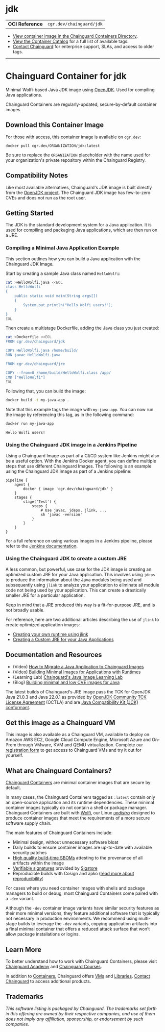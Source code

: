 <!--monopod:start-->
# jdk
| | |
| - | - |
| **OCI Reference** | `cgr.dev/chainguard/jdk` |


* [View container image in the Chainguard Containers Directory](https://images.chainguard.dev/directory/image/jdk/overview).
* [View the Container Catalog](https://console.chainguard.dev/images/catalog) for a full list of available tags.
* [Contact Chainguard](https://www.chainguard.dev/contact?utm_source=readmes) for enterprise support, SLAs, and access to older tags.

---
<!--monopod:end-->

<!--overview:start-->
# Chainguard Container for jdk

Minimal Wolfi-based Java JDK image using [OpenJDK](https://openjdk.org/projects/jdk/).  Used for compiling Java applications.

Chainguard Containers are regularly-updated, secure-by-default container images.
<!--overview:end-->

<!--getting:start-->
## Download this Container Image
For those with access, this container image is available on `cgr.dev`:

```
docker pull cgr.dev/ORGANIZATION/jdk:latest
```

Be sure to replace the `ORGANIZATION` placeholder with the name used for your organization's private repository within the Chainguard Registry.
<!--getting:end-->

<!--body:start-->
## Compatibility Notes

Like most available alternatives, Chainguard's JDK image is built directly from the [OpenJDK project](https://openjdk.org/). The Chainguard JDK image has few-to-zero CVEs and does not run as the root user.

## Getting Started

The JDK is the standard development system for a Java application. It is used for compiling and packaging Java applications, which are then run on a JRE.

### Compiling a Minimal Java Application Example

This section outlines how you can build a Java application with the Chainguard JDK Image.

Start by creating a sample Java class named `HelloWolfi`:

```sh
cat >HelloWolfi.java <<EOL
class HelloWolfi
{
    public static void main(String args[])
    {
        System.out.println("Hello Wolfi users!");
    }
}
EOL
```

Then create a multistage Dockerfile, adding the Java class you just created:

```sh
cat >Dockerfile <<EOL
FROM cgr.dev/chainguard/jdk

COPY HelloWolfi.java /home/build/
RUN javac HelloWolfi.java

FROM cgr.dev/chainguard/jre

COPY --from=0 /home/build/HelloWolfi.class /app/
CMD ["HelloWolfi"]
EOL
```

Following that, you can build the image:

```sh
docker build -t my-java-app .
```

Note that this example tags the image with `my-java-app`. You can now run the image by referencing this tag, as in the following command:

```sh
docker run my-java-app
```
```
Hello Wolfi users!
```

### Using the Chainguard JDK image in a Jenkins Pipeline

Using a Chainguard Image as part of a CI/CD system like Jenkins might also be a useful option. With the Jenkins Docker agent, you can define multiple steps that use different Chainguard Images. The following is an example using the Chainguard JDK image as part of a Jenkins pipeline:

```
pipeline {
    agent {
        docker { image 'cgr.dev/chainguard/jdk' }
    }
    stages {
        stage('Test') {
            steps {
                # Use javac, jdeps, jlink, ...
                sh 'javac -version'
            }
        }
    }
}
```

For a full reference on using various images in a Jenkins pipeline, please refer to the [Jenkins documentation](https://www.jenkins.io/doc/book/pipeline/docker/).

### Using the Chainguard JDK to create a custom JRE

A less common, but powerful, use case for the JDK image is creating an optimized custom JRE for your Java application. This involves using `jdeps` to produce the information about the Java modules being used and subsequently using `jlink` to analyze your application to eliminate all module code not being used by your application. This can create a drastically smaller JRE for a particular application.

Keep in mind that a JRE produced this way is a fit-for-purpose JRE, and is not broadly usable.

For reference, here are two additional articles describing the use of `jlink` to create optimized application images:

- [Creating your own runtime using jlink](https://adoptium.net/en-GB/blog/2021/10/jlink-to-produce-own-runtime/)
- [Creating a Custom JRE for your Java Applications](https://adriankodja.com/creating-a-custom-jre-for-your-java-applications)

## Documentation and Resources

- (Video) [How to Migrate a Java Application to Chainguard Images](https://edu.chainguard.dev/chainguard/chainguard-images/videos/java-images/)
- (Video) [Building Minimal Images for Applications with Runtimes](https://edu.chainguard.dev/chainguard/chainguard-images/videos/minimal-runtime-images/)
- (Learning Lab) [Chainguard's Java Image Learning Lab](https://www.chainguard.dev/events/chainguards-java-image)
- (Blog) [Building minimal and low CVE images for Java](https://www.chainguard.dev/unchained/building-minimal-and-low-cve-images-for-java)

The latest builds of Chainguard's JRE image pass the TCK for OpenJDK Java 21.0.3 and Java 22.0.1 as provided by [OpenJDK Community TCK License Agreement](https://openjdk.org/legal/openjdk-tck-license.pdf) (OCTLA) and are [Java Compatibility Kit (JCK) conformant](https://www.chainguard.dev/unchained/chainguards-openjdk-java-images-are-now-jck-conformant).
<!--body:end-->

## Get this image as a Chainguard VM

This image is also available as a Chainguard VM, available to deploy on Amazon AWS EC2, Google Cloud Compute Engine, Microsoft Azure and On-Prem through VMware, KVM and QEMU virtualization. Complete our [registration form](https://get.chainguard.dev/vmearlyaccesswaitlist?utm_source=readmes) to get access to Chainguard VMs and try it out for yourself.

## What are Chainguard Containers?

[Chainguard Containers](https://www.chainguard.dev/containers?utm_source=readmes) are minimal container images that are secure by default. 

In many cases, the Chainguard Containers tagged as `:latest` contain only an open-source application and its runtime dependencies. These minimal container images typically do not contain a shell or package manager. Chainguard Containers are built with [Wolfi](https://edu.chainguard.dev/open-source/wolfi/overview?utm_source=readmes), our Linux _[undistro](https://edu.chainguard.dev/open-source/wolfi/overview/#why-undistro)_ designed to produce container images that meet the requirements of a more secure software supply chain.

The main features of Chainguard Containers include:

* Minimal design, without unnecessary software bloat
* Daily builds to ensure container images are up-to-date with available security patches
* [High quality build-time SBOMs](https://edu.chainguard.dev/chainguard/chainguard-images/working-with-images/retrieve-image-sboms/?utm_source=readmes) attesting to the provenance of all artifacts within the image
* [Verifiable signatures](https://edu.chainguard.dev/chainguard/chainguard-images/working-with-images/retrieve-image-sboms/) provided by [Sigstore](https://edu.chainguard.dev/open-source/sigstore/cosign/an-introduction-to-cosign/?utm_source=readmes)
* Reproducible builds with Cosign and apko ([read more about reproducibility](https://www.chainguard.dev/unchained/reproducing-chainguards-reproducible-image-builds?utm_source=readmes))

For cases where you need container images with shells and package managers to build or debug, most Chainguard Containers come paired with a `-dev` variant.

Although the `-dev` container image variants have similar security features as their more minimal versions, they feature additional software that is typically not necessary in production environments. We recommend using multi-stage builds to leverage the `-dev` variants, copying application artifacts into a final minimal container that offers a reduced attack surface that won’t allow package installations or logins.

## Learn More

To better understand how to work with Chainguard Containers, please visit [Chainguard Academy](https://edu.chainguard.dev/?utm_source=readmes) and [Chainguard Courses](https://courses.chainguard.dev/?utm_source=readmes).

In addition to [Containers](https://www.chainguard.dev/containers?utm_source=readmes), Chainguard offers [VMs](https://www.chainguard.dev/vms?utm_source=readmes) and [Libraries](https://www.chainguard.dev/libraries?utm_source=readmes). [Contact Chainguard](https://www.chainguard.dev/contact?utm_source=readmes) to access additional products. 

## Trademarks

_This software listing is packaged by Chainguard. The trademarks set forth in this offering are owned by their respective companies, and use of them does not imply any affiliation, sponsorship, or endorsement by such companies._